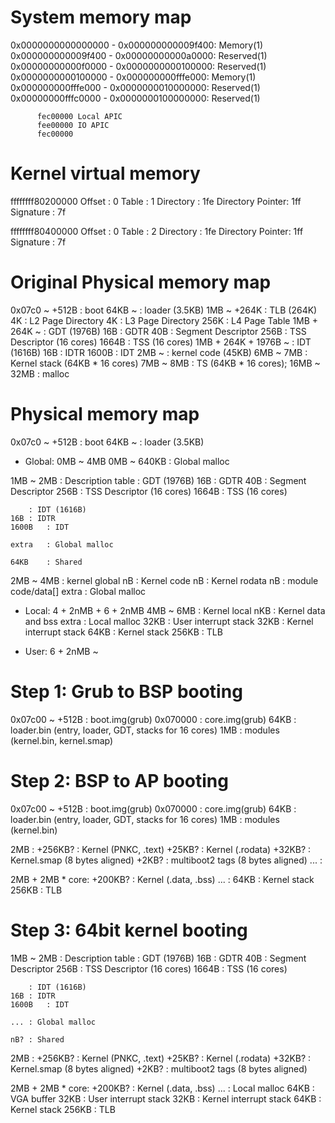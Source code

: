 # System memory map
0x0000000000000000 - 0x000000000009f400: Memory(1)
0x000000000009f400 - 0x00000000000a0000: Reserved(1)
0x00000000000f0000 - 0x0000000000100000: Reserved(1)
0x0000000000100000 - 0x000000000fffe000: Memory(1)
0x000000000fffe000 - 0x0000000010000000: Reserved(1)
0x00000000fffc0000 - 0x0000000100000000: Reserved(1)

          fec00000 Local APIC
          fee00000 IO APIC
          fec00000

# Kernel virtual memory
ffffffff80200000
Offset           : 0
Table            : 1
Directory        : 1fe
Directory Pointer: 1ff
Signature        : 7f

ffffffff80400000
Offset           : 0
Table            : 2
Directory        : 1fe
Directory Pointer: 1ff
Signature        : 7f

# Original Physical memory map
0x07c0 ~ +512B	: boot
64KB ~		: loader (3.5KB)
1MB ~ +264K	: TLB (264K)
	4K	: L2 Page Directory
	4K	: L3 Page Directory
	256K	: L4 Page Table
1MB + 264K ~ 	: GDT (1976B)
	16B	: GDTR
	40B	: Segment Descriptor
	256B	: TSS Descriptor (16 cores)
	1664B	: TSS (16 cores)
1MB + 264K + 1976B ~ : IDT (1616B)
	16B	: IDTR
	1600B	: IDT
2MB ~		: kernel code (45KB)
6MB ~ 7MB	: Kernel stack (64KB * 16 cores)
7MB ~ 8MB	: TS (64KB * 16 cores);
16MB ~ 32MB	: malloc

# Physical memory map
0x07c0 ~ +512B	: boot
64KB ~		: loader (3.5KB)

- Global: 0MB ~ 4MB
0MB ~ 640KB	: Global malloc

1MB ~ 2MB	: Description table
 		: GDT (1976B)
	16B	: GDTR
	40B	: Segment Descriptor
	256B	: TSS Descriptor (16 cores)
	1664B	: TSS (16 cores)
	
		: IDT (1616B)
	16B	: IDTR
	1600B	: IDT
	
	extra	: Global malloc
	
	64KB	: Shared

2MB ~ 4MB	: kernel global
	nB	: Kernel code
	nB	: Kernel rodata
	nB	: module code/data[]
	extra	: Global malloc

- Local: 4 + 2nMB + 6 + 2nMB
4MB ~ 6MB	: Kernel local
	nKB	: Kernel data and bss
	extra	: Local malloc
	32KB	: User interrupt stack
	32KB	: Kernel interrupt stack
	64KB	: Kernel stack
	256KB	: TLB

- User: 6 + 2nMB ~

# Step 1: Grub to BSP booting
0x07c00 ~ +512B	: boot.img(grub)
0x070000 	: core.img(grub)
64KB		: loader.bin (entry, loader, GDT, stacks for 16 cores)
1MB		: modules (kernel.bin, kernel.smap)

# Step 2: BSP to AP booting
0x07c00 ~ +512B	: boot.img(grub)
0x070000 	: core.img(grub)
64KB		: loader.bin (entry, loader, GDT, stacks for 16 cores)
1MB		: modules (kernel.bin)

2MB		: 
	+256KB?	: Kernel (PNKC, .text)
	+25KB?	: Kernel (.rodata)
	+32KB?	: Kernel.smap (8 bytes aligned)
	+2KB?	: multiboot2 tags (8 bytes aligned)
	...	:

2MB + 2MB * core:
	+200KB?	: Kernel (.data, .bss)
	...	: 
	64KB	: Kernel stack
	256KB	: TLB

# Step 3: 64bit kernel booting
1MB ~ 2MB	: Description table
 		: GDT (1976B)
	16B	: GDTR
	40B	: Segment Descriptor
	256B	: TSS Descriptor (16 cores)
	1664B	: TSS (16 cores)
	
		: IDT (1616B)
	16B	: IDTR
	1600B	: IDT
	
	...	: Global malloc
	
	nB?	: Shared

2MB		: 
	+256KB?	: Kernel (PNKC, .text)
	+25KB?	: Kernel (.rodata)
	+32KB?	: Kernel.smap (8 bytes aligned)
	+2KB?	: multiboot2 tags (8 bytes aligned)

2MB + 2MB * core:
	+200KB?	: Kernel (.data, .bss)
	...	: Local malloc
	64KB	: VGA buffer
	32KB	: User interrupt stack
	32KB	: Kernel interrupt stack
	64KB	: Kernel stack
	256KB	: TLB
